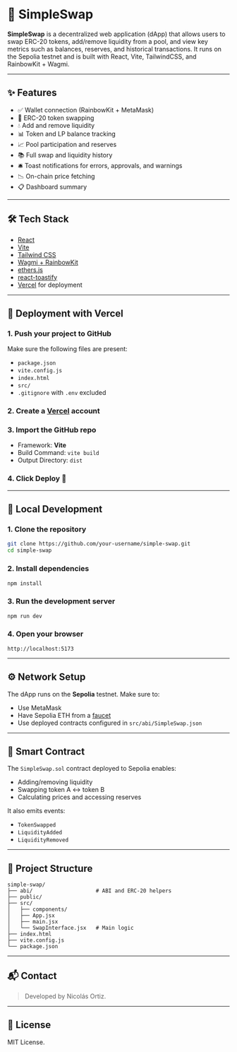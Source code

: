# 🔄 SimpleSwap

**SimpleSwap** is a decentralized web application (dApp) that allows users to swap ERC-20 tokens, add/remove liquidity from a pool, and view key metrics such as balances, reserves, and historical transactions. It runs on the Sepolia testnet and is built with React, Vite, TailwindCSS, and RainbowKit + Wagmi.

---

## ✨ Features

- ✅ Wallet connection (RainbowKit + MetaMask)
- 🔄 ERC-20 token swapping
- 💧 Add and remove liquidity
- 📊 Token and LP balance tracking
- 📈 Pool participation and reserves
- 📚 Full swap and liquidity history
- 🛎️ Toast notifications for errors, approvals, and warnings
- 📉 On-chain price fetching
- 📋 Dashboard summary

---

## 🛠️ Tech Stack

- [React](https://reactjs.org/)
- [Vite](https://vitejs.dev/)
- [Tailwind CSS](https://tailwindcss.com/)
- [Wagmi + RainbowKit](https://www.rainbowkit.com/)
- [ethers.js](https://docs.ethers.org/)
- [react-toastify](https://fkhadra.github.io/react-toastify/)
- [Vercel](https://vercel.com) for deployment

---

## 🚀 Deployment with Vercel

### 1. Push your project to GitHub
Make sure the following files are present:
- `package.json`
- `vite.config.js`
- `index.html`
- `src/`
- `.gitignore` with `.env` excluded

### 2. Create a [Vercel](https://vercel.com) account

### 3. Import the GitHub repo
- Framework: **Vite**
- Build Command: `vite build`
- Output Directory: `dist`

### 4. Click **Deploy** 🎉

---

## 🧪 Local Development

### 1. Clone the repository

```bash
git clone https://github.com/your-username/simple-swap.git
cd simple-swap
```

### 2. Install dependencies

```bash
npm install
```

### 3. Run the development server

```bash
npm run dev
```

### 4. Open your browser

```
http://localhost:5173
```

---

## ⚙️ Network Setup

The dApp runs on the **Sepolia** testnet. Make sure to:
- Use MetaMask
- Have Sepolia ETH from a [faucet](https://sepoliafaucet.com/)
- Use deployed contracts configured in `src/abi/SimpleSwap.json`

---

## 🧾 Smart Contract

The `SimpleSwap.sol` contract deployed to Sepolia enables:

- Adding/removing liquidity
- Swapping token A ↔ token B
- Calculating prices and accessing reserves

It also emits events:
- `TokenSwapped`
- `LiquidityAdded`
- `LiquidityRemoved`

---

## 📂 Project Structure

```
simple-swap/
├── abi/                    # ABI and ERC-20 helpers
├── public/
├── src/
│   ├── components/
│   ├── App.jsx
│   ├── main.jsx
│   └── SwapInterface.jsx   # Main logic
├── index.html
├── vite.config.js
└── package.json
```

---

## 📬 Contact

> Developed by Nicolás Ortiz.

---

## 🧠 License

MIT License.